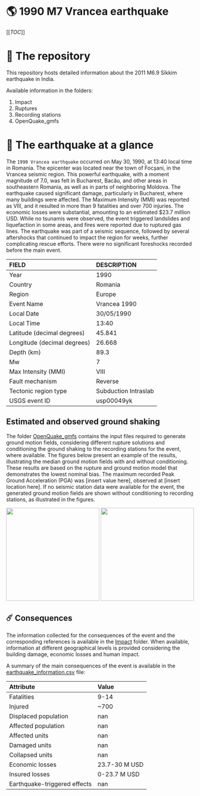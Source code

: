 # 🌎 1990 M7 Vrancea earthquake
[[_TOC_]]

# 📂 The repository

This repository hosts detailed information about the 2011 M6.9 Sikkim earthquake in India.

Available information in the folders:

1. Impact
2. Ruptures
3. Recording stations
4. OpenQuake_gmfs


# 🚀 The earthquake at a glance 

The `1990 Vrancea earthquake` occurred on May 30, 1990, at 13:40 local time in Romania. The epicenter was located near the town of Focșani, in the Vrancea seismic region. This powerful earthquake, with a moment magnitude of 7.0, was felt in Bucharest, Bacău, and other areas in southeastern Romania, as well as in parts of neighboring Moldova. The earthquake caused significant damage, particularly in Bucharest, where many buildings were affected. The Maximum Intensity (MMI) was reported as VIII, and it resulted in more than 9 fatalities and over 700 injuries. The economic losses were substantial, amounting to an estimated $23.7 million USD. While no tsunamis were observed, the event triggered landslides and liquefaction in some areas, and fires were reported due to ruptured gas lines. The earthquake was part of a seismic sequence, followed by several aftershocks that continued to impact the region for weeks, further complicating rescue efforts. There were no significant foreshocks recorded before the main event.

| FIELD | DESCRIPTION |
|:-------|:-------------|
| Year | 1990 |
| Country | Romania |
| Region | Europe |
| Event Name | Vrancea 1990 |
| Local Date | 30/05/1990 |
| Local Time | 13:40 |
| Latitude (decimal degrees) | 45.841 |
| Longitude (decimal degrees) | 26.668 |
| Depth (km) | 89.3 |
| Mw | 7 |
| Max Intensity (MMI) | VIII |
| Fault mechanism | Reverse |
| Tectonic region type | Subduction Intraslab |
| USGS event ID | usp00049yk |

## Estimated and observed ground shaking

The folder [OpenQuake_gmfs](./OpenQuake_gmfs/) contains the input files required to generate ground motion fields, considering different rupture solutions and conditioning the ground shaking to the recording stations for the event, where available. The figures below present an example of the results, illustrating the median ground motion fields with and without conditioning. These results are based on the rupture and ground motion model that demonstrates the lowest nominal bias. The maximum recorded Peak Ground Acceleration (PGA) was [insert value here], observed at [insert location here]. If no seismic station data were available for the event, the generated ground motion fields are shown without conditioning to recording stations, as illustrated in the figures.

<img src="./19900530_M6.95_Vrancea/4_OpenQuake_gmfs/median_gmf_stations_none.png" height="250">
<img src="./19900530_M6.95_Vrancea/4_OpenQuake_gmfs/median_gmf_stations_seismic.png" height="250">

## ☄️ Consequences

The information collected for the consequences of the event and the corresponding references is available in the [Impact](./Impact) folder. When available, information at different geographical levels is provided considering the building damage, economic losses and human impact.

A summary of the main consequences of the event is available in the [earthquake_information.csv](./earthquake_information.csv) file:

| Attribute | Value |
|:-------|:-------------|
| Fatalities | 9-14 |
| Injured | ~700 |
| Displaced population | nan |
| Affected population | nan |
| Affected units | nan |
| Damaged units | nan |
| Collapsed units | nan |
| Economic losses | 23.7-30 M USD |
| Insured losses | 0-23.7 M USD |
| Earthquake-triggered effects | nan |